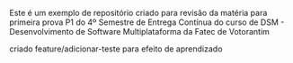 Este é um exemplo de repositório criado para revisão da matéria para primeira prova P1 do 4º Semestre de Entrega Contínua do curso de DSM - Desenvolvimento de Software Multiplataforma da Fatec de Votorantim

criado feature/adicionar-teste para efeito de aprendizado